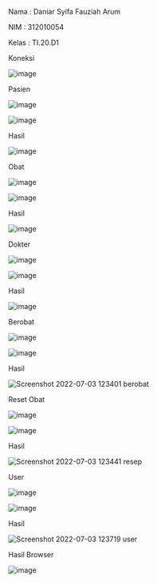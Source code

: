 Nama : Daniar Syifa Fauziah Arum

NIM : 312010054

Kelas : TI.20.D1

Koneksi 

![image](https://user-images.githubusercontent.com/101815570/177024435-f57c1b9f-6c49-49dc-aca0-4017d7145089.png)

Pasien 

![image](https://user-images.githubusercontent.com/101815570/177024481-6e13e235-9205-4f49-ab7e-8cc9d5ecb20e.png)

![image](https://user-images.githubusercontent.com/101815570/177024504-e4f7ae9a-2c80-42d2-827d-afac7b198544.png)

Hasil 

![image](https://user-images.githubusercontent.com/101815570/177026496-d947ef20-84a0-443c-8c50-b82f8fa7ccc8.png)

Obat 

![image](https://user-images.githubusercontent.com/101815570/177026525-9a2376f6-4986-4777-988c-500fb349087e.png)

![image](https://user-images.githubusercontent.com/101815570/177026553-e2b7bf42-b7fe-4b23-83d4-755b4639befa.png)

Hasil 

![image](https://user-images.githubusercontent.com/101815570/177026573-f5ec6d0f-59b0-4255-a98c-1d9c6dd2bcd0.png)

Dokter 

![image](https://user-images.githubusercontent.com/101815570/177026587-5b7a16c9-78a4-42b2-b9fa-81ea4e4fae79.png)

![image](https://user-images.githubusercontent.com/101815570/177026606-b2d1bd2a-790e-43de-a8bd-a6b3596e3bb3.png)

Hasil 

![image](https://user-images.githubusercontent.com/101815570/177026621-f821b4b2-0fa1-4bd0-ad24-abff3ade4d6f.png)

Berobat 

![image](https://user-images.githubusercontent.com/101815570/177026634-78c1a991-4b55-413b-b687-981c82bd713b.png)

![image](https://user-images.githubusercontent.com/101815570/177026648-3a67dd17-434c-4d11-b745-d9b55b8e8fc5.png)

Hasil 

![Screenshot 2022-07-03 123401 berobat](https://user-images.githubusercontent.com/101815570/177026656-564de7ce-4248-4b86-b490-7f51f16d0574.png)

Reset Obat 

![image](https://user-images.githubusercontent.com/101815570/177026674-aeeda71e-8d58-4d78-ba2c-018c57bc56f9.png)

![image](https://user-images.githubusercontent.com/101815570/177026681-c38d8643-64b8-4410-8428-e020eb50f41e.png)

Hasil 

![Screenshot 2022-07-03 123441 resep](https://user-images.githubusercontent.com/101815570/177026697-9f323a94-69ff-4711-b41b-93cff6a44c67.png)

User 

![image](https://user-images.githubusercontent.com/101815570/177026714-13bc70e8-e608-45cc-b81b-c7465eb798fd.png)

![image](https://user-images.githubusercontent.com/101815570/177026728-9e5fdab1-2bed-4e24-a1cd-e503ef7b9c65.png)

Hasil 

![Screenshot 2022-07-03 123719 user](https://user-images.githubusercontent.com/101815570/177026736-0aa28129-0ea7-4f91-8758-bd589b09daa6.png)

Hasil Browser 

![image](https://user-images.githubusercontent.com/101815570/177026781-c2d8d658-242c-4c04-b0a0-814594bea47b.png)
